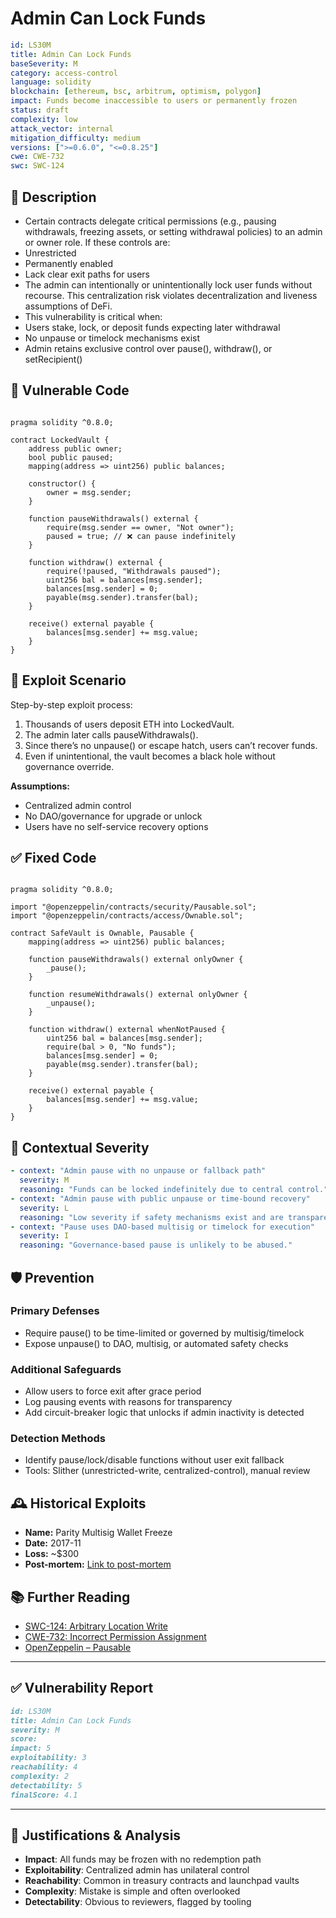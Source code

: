# Admin Can Lock Funds

```YAML
id: LS30M
title: Admin Can Lock Funds 
baseSeverity: M
category: access-control
language: solidity
blockchain: [ethereum, bsc, arbitrum, optimism, polygon]
impact: Funds become inaccessible to users or permanently frozen
status: draft
complexity: low
attack_vector: internal
mitigation_difficulty: medium
versions: [">=0.6.0", "<=0.8.25"]
cwe: CWE-732
swc: SWC-124
```

## 📝 Description

- Certain contracts delegate critical permissions (e.g., pausing withdrawals, freezing assets, or setting withdrawal policies) to an admin or owner role. If these controls are:
- Unrestricted
- Permanently enabled
- Lack clear exit paths for users
- The admin can intentionally or unintentionally lock user funds without recourse. This centralization risk violates decentralization and liveness assumptions of DeFi.
- This vulnerability is critical when:
- Users stake, lock, or deposit funds expecting later withdrawal
- No unpause or timelock mechanisms exist
- Admin retains exclusive control over pause(), withdraw(), or setRecipient()

## 🚨 Vulnerable Code

```solidity

pragma solidity ^0.8.0;

contract LockedVault {
    address public owner;
    bool public paused;
    mapping(address => uint256) public balances;

    constructor() {
        owner = msg.sender;
    }

    function pauseWithdrawals() external {
        require(msg.sender == owner, "Not owner");
        paused = true; // ❌ can pause indefinitely
    }

    function withdraw() external {
        require(!paused, "Withdrawals paused");
        uint256 bal = balances[msg.sender];
        balances[msg.sender] = 0;
        payable(msg.sender).transfer(bal);
    }

    receive() external payable {
        balances[msg.sender] += msg.value;
    }
}
```

## 🧪 Exploit Scenario

Step-by-step exploit process:

1. Thousands of users deposit ETH into LockedVault.
2. The admin later calls pauseWithdrawals().
3. Since there’s no unpause() or escape hatch, users can’t recover funds.
4. Even if unintentional, the vault becomes a black hole without governance override.

**Assumptions:**

- Centralized admin control
- No DAO/governance for upgrade or unlock
- Users have no self-service recovery options

## ✅ Fixed Code

```solidity

pragma solidity ^0.8.0;

import "@openzeppelin/contracts/security/Pausable.sol";
import "@openzeppelin/contracts/access/Ownable.sol";

contract SafeVault is Ownable, Pausable {
    mapping(address => uint256) public balances;

    function pauseWithdrawals() external onlyOwner {
        _pause();
    }

    function resumeWithdrawals() external onlyOwner {
        _unpause();
    }

    function withdraw() external whenNotPaused {
        uint256 bal = balances[msg.sender];
        require(bal > 0, "No funds");
        balances[msg.sender] = 0;
        payable(msg.sender).transfer(bal);
    }

    receive() external payable {
        balances[msg.sender] += msg.value;
    }
}
```

## 🧭 Contextual Severity

```yaml
- context: "Admin pause with no unpause or fallback path"
  severity: M
  reasoning: "Funds can be locked indefinitely due to central control."
- context: "Admin pause with public unpause or time-bound recovery"
  severity: L
  reasoning: "Low severity if safety mechanisms exist and are transparent."
- context: "Pause uses DAO-based multisig or timelock for execution"
  severity: I
  reasoning: "Governance-based pause is unlikely to be abused."
```

## 🛡️ Prevention

### Primary Defenses

- Require pause() to be time-limited or governed by multisig/timelock
- Expose unpause() to DAO, multisig, or automated safety checks

### Additional Safeguards

- Allow users to force exit after grace period
- Log pausing events with reasons for transparency
- Add circuit-breaker logic that unlocks if admin inactivity is detected

### Detection Methods

- Identify pause/lock/disable functions without user exit fallback
- Tools: Slither (unrestricted-write, centralized-control), manual review

## 🕰️ Historical Exploits
 
- **Name:** Parity Multisig Wallet Freeze 
- **Date:** 2017-11 
- **Loss:** ~$300 
- **Post-mortem:** [Link to post-mortem](https://metaschool.so/articles/access-control-vulnerabilities-in-smart-contracts) 
  
## 📚 Further Reading

- [SWC-124: Arbitrary Location Write](https://swcregistry.io/docs/SWC-124/) 
- [CWE-732: Incorrect Permission Assignment](https://cwe.mitre.org/data/definitions/732.html) 
- [OpenZeppelin – Pausable](https://docs.openzeppelin.com/contracts/4.x/api/security#Pausable) 
   
---

## ✅ Vulnerability Report

```markdown
id: LS30M
title: Admin Can Lock Funds 
severity: M
score:
impact: 5       
exploitability: 3 
reachability: 4   
complexity: 2   
detectability: 5 
finalScore: 4.1
```

---

## 📄 Justifications & Analysis

- **Impact**: All funds may be frozen with no redemption path
- **Exploitability**: Centralized admin has unilateral control
- **Reachability**: Common in treasury contracts and launchpad vaults
- **Complexity**: Mistake is simple and often overlooked
- **Detectability**: Obvious to reviewers, flagged by tooling
